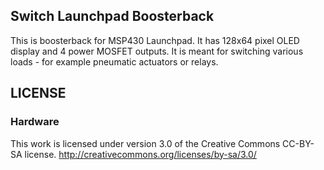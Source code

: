 ## Switch Launchpad Boosterback

This is boosterback for MSP430 Launchpad. It has 128x64 pixel OLED display and 4 power MOSFET outputs. It is meant for switching various loads - for example pneumatic actuators or relays.

## LICENSE
### Hardware
This work is licensed under version 3.0 of the Creative Commons CC-BY-SA license.
http://creativecommons.org/licenses/by-sa/3.0/
